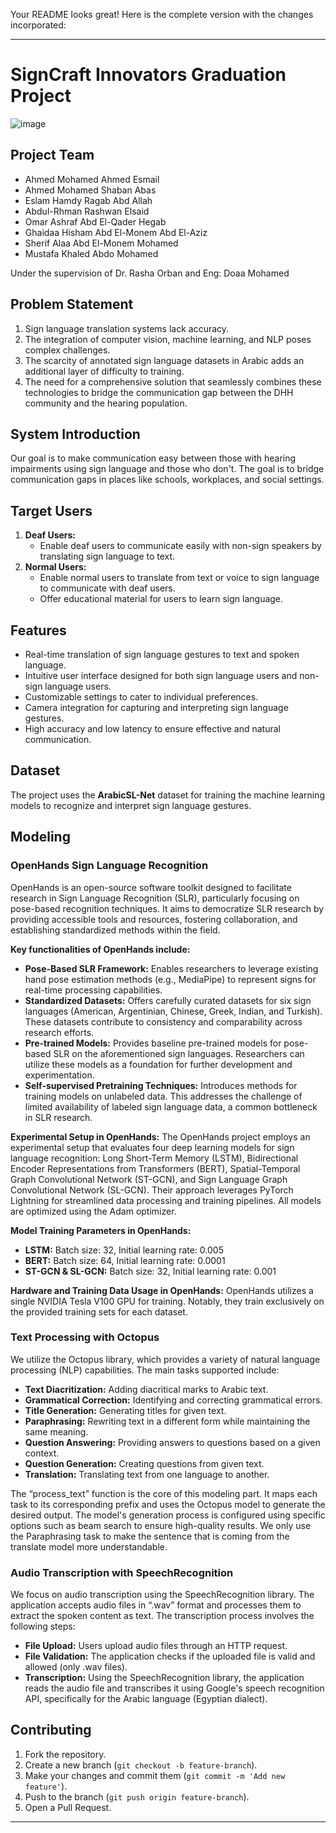 Your README looks great! Here is the complete version with the changes incorporated:

---

# SignCraft Innovators Graduation Project  
![image](https://github.com/Ahmedzaid16/Graduation-Project/assets/84353686/f40d909b-a3a3-4280-8df4-8b18cf03b1bc)  

## Project Team
- Ahmed Mohamed Ahmed Esmail
- Ahmed Mohamed Shaban Abas
- Eslam Hamdy Ragab Abd Allah
- Abdul-Rhman Rashwan Elsaid
- Omar Ashraf Abd El-Qader Hegab
- Ghaidaa Hisham Abd El-Monem Abd El-Aziz
- Sherif Alaa Abd El-Monem Mohamed
- Mustafa Khaled Abdo Mohamed

Under the supervision of Dr. Rasha Orban and Eng: Doaa Mohamed

## Problem Statement 
1. Sign language translation systems lack accuracy.
2. The integration of computer vision, machine learning, and NLP poses complex challenges.
3. The scarcity of annotated sign language datasets in Arabic adds an additional layer of difficulty to training.
4. The need for a comprehensive solution that seamlessly combines these technologies to bridge the communication gap between the DHH community and the hearing population.

## System Introduction
Our goal is to make communication easy between those with hearing impairments using sign language and those who don't. The goal is to bridge communication gaps in places like schools, workplaces, and social settings.

## Target Users
1. **Deaf Users:**  
   - Enable deaf users to communicate easily with non-sign speakers by translating sign language to text.
2. **Normal Users:**  
   - Enable normal users to translate from text or voice to sign language to communicate with deaf users.
   - Offer educational material for users to learn sign language.

## Features
- Real-time translation of sign language gestures to text and spoken language.
- Intuitive user interface designed for both sign language users and non-sign language users.
- Customizable settings to cater to individual preferences.
- Camera integration for capturing and interpreting sign language gestures.
- High accuracy and low latency to ensure effective and natural communication.

## Dataset
The project uses the **ArabicSL-Net** dataset for training the machine learning models to recognize and interpret sign language gestures.

## Modeling

### OpenHands Sign Language Recognition
OpenHands is an open-source software toolkit designed to facilitate research in Sign Language Recognition (SLR), particularly focusing on pose-based recognition techniques. It aims to democratize SLR research by providing accessible tools and resources, fostering collaboration, and establishing standardized methods within the field.

**Key functionalities of OpenHands include:**
- **Pose-Based SLR Framework:** Enables researchers to leverage existing hand pose estimation methods (e.g., MediaPipe) to represent signs for real-time processing capabilities.
- **Standardized Datasets:** Offers carefully curated datasets for six sign languages (American, Argentinian, Chinese, Greek, Indian, and Turkish). These datasets contribute to consistency and comparability across research efforts.
- **Pre-trained Models:** Provides baseline pre-trained models for pose-based SLR on the aforementioned sign languages. Researchers can utilize these models as a foundation for further development and experimentation.
- **Self-supervised Pretraining Techniques:** Introduces methods for training models on unlabeled data. This addresses the challenge of limited availability of labeled sign language data, a common bottleneck in SLR research.

**Experimental Setup in OpenHands:**
The OpenHands project employs an experimental setup that evaluates four deep learning models for sign language recognition: Long Short-Term Memory (LSTM), Bidirectional Encoder Representations from Transformers (BERT), Spatial-Temporal Graph Convolutional Network (ST-GCN), and Sign Language Graph Convolutional Network (SL-GCN). Their approach leverages PyTorch Lightning for streamlined data processing and training pipelines. All models are optimized using the Adam optimizer.

**Model Training Parameters in OpenHands:**
- **LSTM:** Batch size: 32, Initial learning rate: 0.005
- **BERT:** Batch size: 64, Initial learning rate: 0.0001
- **ST-GCN & SL-GCN:** Batch size: 32, Initial learning rate: 0.001

**Hardware and Training Data Usage in OpenHands:**
OpenHands utilizes a single NVIDIA Tesla V100 GPU for training. Notably, they train exclusively on the provided training sets for each dataset.

### Text Processing with Octopus
We utilize the Octopus library, which provides a variety of natural language processing (NLP) capabilities. The main tasks supported include:
- **Text Diacritization:** Adding diacritical marks to Arabic text.
- **Grammatical Correction:** Identifying and correcting grammatical errors.
- **Title Generation:** Generating titles for given text.
- **Paraphrasing:** Rewriting text in a different form while maintaining the same meaning.
- **Question Answering:** Providing answers to questions based on a given context.
- **Question Generation:** Creating questions from given text.
- **Translation:** Translating text from one language to another.

The “process_text” function is the core of this modeling part. It maps each task to its corresponding prefix and uses the Octopus model to generate the desired output. The model's generation process is configured using specific options such as beam search to ensure high-quality results. We only use the Paraphrasing task to make the sentence that is coming from the translate model more understandable.

### Audio Transcription with SpeechRecognition
We focus on audio transcription using the SpeechRecognition library. The application accepts audio files in “.wav” format and processes them to extract the spoken content as text. The transcription process involves the following steps:
- **File Upload:** Users upload audio files through an HTTP request.
- **File Validation:** The application checks if the uploaded file is valid and allowed (only .wav files).
- **Transcription:** Using the SpeechRecognition library, the application reads the audio file and transcribes it using Google's speech recognition API, specifically for the Arabic language (Egyptian dialect).

## Contributing
1. Fork the repository.
2. Create a new branch (`git checkout -b feature-branch`).
3. Make your changes and commit them (`git commit -m 'Add new feature'`).
4. Push to the branch (`git push origin feature-branch`).
5. Open a Pull Request.

---

